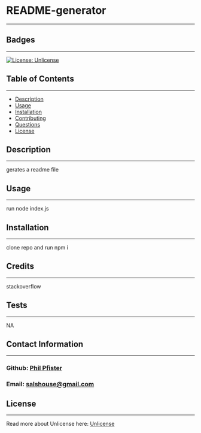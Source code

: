 # README-generator
  -------------------
  ## Badges
  -------------------
  [![License: Unlicense](https://img.shields.io/badge/License-Unlicense-blue.svg)](https://opensource.org/licenses/Unlicense)  
  ## Table of Contents  
  ----------------------
  - [Description](#description) 
  - [Usage](#usage)  
  - [Installation](#installation)   
  - [Contributing](#contributing)  
  - [Questions](#questions)
  - [License](#license)   
    

  ## Description  
  -------------------
  gerates a readme file

  ## Usage  
  ------------
  run node index.js 
 
  ## Installation  
  -------------------
  clone repo and run npm i

  ## Credits 
  ------------------
  stackoverflow

  ## Tests
  ------------------
  NA

  ## Contact Information
  -------------------------
  ### Github: [Phil Pfister](https://github.com/phil-pfister)
  ### Email: salshouse@gmail.com

  ## License
  --------------
  Read more about Unlicense here:
  [Unlicense](https://opensource.org/license/Unlicense/)


